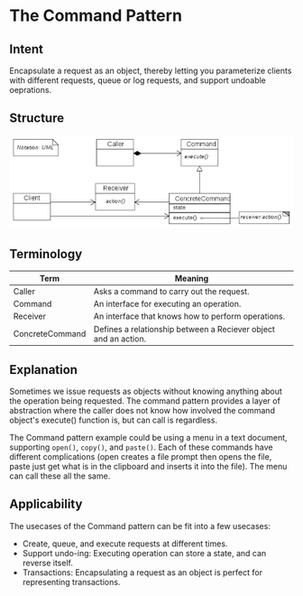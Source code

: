 # The Command Pattern

## Intent

Encapsulate a request as an object, thereby letting you parameterize clients
with different requests, queue or log requests, and support undoable oeprations.

## Structure

![](../../data/command_pattern_uml.png)

## Terminology

| Term            | Meaning                                                         |
| --------------- | --------------------------------------------------------------- |
| Caller          | Asks a command to carry out the request.                        |
| Command         | An interface for executing an operation.                        |
| Receiver        | An interface that knows how to perform operations.              |
| ConcreteCommand | Defines a relationship between a Reciever object and an action. |

## Explanation

Sometimes we issue requests as objects without knowing anything about the operation being requested.
The command pattern provides a layer of abstraction where the caller does not
know how involved the command object's execute() function is, but can call is regardless.

The Command pattern example could be using a menu in a text document,
supporting `open()`, `copy()`, and `paste()`.  Each of these commands have
different complications (open creates a file prompt then opens the file, paste
just get what is in the clipboard and inserts it into the file). The menu can
call these all the same.

## Applicability

The usecases of the Command pattern can be fit into a few usecases:
 * Create, queue, and execute requests at different times. 
 * Support undo-ing: Executing operation can store a state, and can reverse itself.
 * Transactions: Encapsulating a request as an object is perfect for representing transactions.

